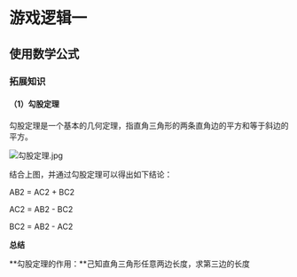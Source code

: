 # 游戏逻辑一

## 使用数学公式

### 拓展知识

#### （1）勾股定理

勾股定理是一个基本的几何定理，指直角三角形的两条直角边的平方和等于斜边的平方。    



![勾股定理.jpg](http://www.yyfun001.com/ueditor/php/upload/image/20180629/1530240770339130.jpg)    



结合上图，并通过勾股定理可以得出如下结论：    

AB2 = AC2 + BC2    

AC2 = AB2 - BC2    

BC2 = AB2 - AC2    


   

**总结**    

**勾股定理的作用：**己知直角三角形任意两边长度，求第三边的长度